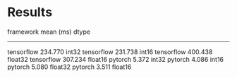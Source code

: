Results
=======

framework      mean (ms)  dtype
-----------  -----------  -------
tensorflow     234.770    int32
tensorflow     231.738    int16
tensorflow     400.438    float32
tensorflow     307.234    float16
pytorch          5.372    int32
pytorch          4.086    int16
pytorch          5.080    float32
pytorch          3.511    float16
